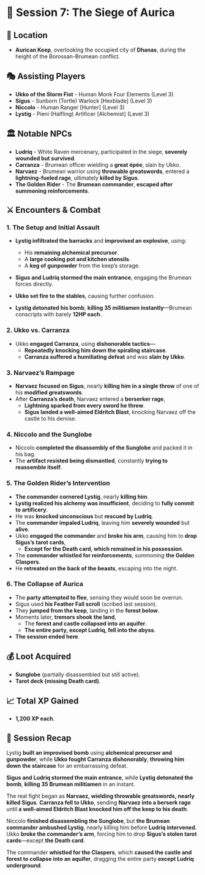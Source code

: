 # 📜 Session 7: The Siege of Aurica  

## 📍 **Location**  
- **Aurican Keep**, overlooking the occupied city of **Dhanas**, during the height of the Borossan-Brumean conflict.  

## 🎭 **Assisting Players**  
- **Ukko of the Storm Fist** - Human Monk Four Elements (Level 3)  
- **Sigus** - Sunborn (Tortle) Warlock [Hexblade] (Level 3)  
- **Niccolo** - Human Ranger [Hunter] (Level 3)  
- **Lystig** - Pieni (Halfling) Artificer [Alchemist] (Level 3)  

## 🏛 **Notable NPCs**  
- **Ludriq** - White Raven mercenary, participated in the siege, **severely wounded but survived**.  
- **Carranza** - Brumean officer wielding a **great épée**, slain by Ukko.  
- **Narvaez** - Brumean warrior using **throwable greatswords**, entered a **lightning-fueled rage**, ultimately **killed by Sigus**.  
- **The Golden Rider** - The **Brumean commander**, **escaped after summoning reinforcements**.  

## ⚔ **Encounters & Combat**  

### **1. The Setup and Initial Assault**  
- **Lystig infiltrated the barracks** and **improvised an explosive**, using:  
  - His **remaining alchemical precursor**.  
  - A **large cooking pot and kitchen utensils**.  
  - A **keg of gunpowder** from the keep’s storage.  

- **Sigus and Ludriq stormed the main entrance**, engaging the Brumean forces directly.  
- **Ukko set fire to the stables**, causing further confusion.  
- **Lystig detonated his bomb**, **killing 35 militiamen instantly**—Brumean conscripts with barely **12HP each**.  

### **2. Ukko vs. Carranza**  
- Ukko **engaged Carranza**, using **dishonorable tactics**—  
  - **Repeatedly knocking him down the spiraling staircase**.  
  - **Carranza suffered a humiliating defeat** and was **slain by Ukko**.  

### **3. Narvaez’s Rampage**  
- **Narvaez focused on Sigus**, nearly **killing him in a single throw** of one of his **modified greatswords**.  
- After **Carranza’s death**, Narvaez entered a **berserker rage**,  
  - **Lightning sparked from every sword he threw**.  
  - **Sigus landed a well-aimed Eldritch Blast**, knocking Narvaez off the castle to his demise.  

### **4. Niccolo and the Sunglobe**  
- Niccolo **completed the disassembly of the Sunglobe** and packed it in his bag.  
- The **artifact resisted being dismantled**, constantly **trying to reassemble itself**.  

### **5. The Golden Rider’s Intervention**  
- **The commander cornered Lystig**, nearly **killing him**.  
- **Lystig realized his alchemy was insufficient**, deciding to **fully commit to artificery**.  
- He was **knocked unconscious** but **rescued by Ludriq**.  
- The **commander impaled Ludriq**, leaving him **severely wounded** but **alive**.  
- Ukko **engaged the commander** and **broke his arm**, causing him to **drop Sigus’s tarot cards**,  
  - **Except for the Death card, which remained in his possession**.  
- The **commander whistled for reinforcements**, summoning **the Golden Claspers**.  
- He **retreated on the back of the beasts**, escaping into the night.  

### **6. The Collapse of Aurica**  
- The **party attempted to flee**, sensing they would soon be overrun.  
- Sigus used **his Feather Fall scroll** (scribed last session).  
- They **jumped from the keep**, landing in the **forest below**.  
- Moments later, **tremors shook the land**,  
  - The **forest and castle collapsed into an aquifer**.  
  - **The entire party, except Ludriq, fell into the abyss**.  
- **The session ended here**.  

## 💰 **Loot Acquired**  
- **Sunglobe** (partially disassembled but still active).  
- **Tarot deck (missing Death card)**.  

## 📈 **Total XP Gained**  
- **1,200 XP each**.  

## 📖 **Session Recap**  

Lystig **built an improvised bomb** using **alchemical precursor and gunpowder**, while **Ukko fought Carranza dishonorably**, **throwing him down the staircase** for an embarrassing defeat.  

**Sigus and Ludriq stormed the main entrance**, while **Lystig detonated the bomb**, **killing 35 Brumean militiamen** in an instant.  

The real fight began as **Narvaez, wielding throwable greatswords, nearly killed Sigus**. **Carranza fell to Ukko**, sending **Narvaez into a berserk rage** until **a well-aimed Eldritch Blast knocked him off the keep to his death**.  

Niccolo **finished disassembling the Sunglobe**, but **the Brumean commander ambushed Lystig**, nearly killing him before **Ludriq intervened**. Ukko **broke the commander’s arm**, forcing him to drop **Sigus’s stolen tarot cards**—except **the Death card**.  

The commander **whistled for the Claspers**, which **caused the castle and forest to collapse into an aquifer**, dragging the entire party **except Ludriq underground**.  
